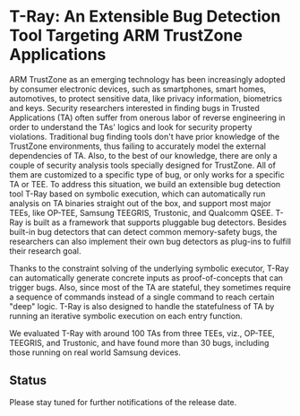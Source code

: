 # T-Ray: An Extensible Bug Detection Tool Targeting ARM TrustZone Applications

ARM TrustZone as an emerging technology has been increasingly adopted by consumer electronic devices, such as smartphones, smart homes, automotives, to protect sensitive data, like privacy information, biometrics and keys. Security researchers interested in finding bugs in Trusted Applications (TA) often suffer from onerous labor of reverse engineering in order to understand the TAs' logics and look for security property violations. Traditional bug finding tools don't have prior knowledge of the TrustZone environments, thus failing to accurately model the external dependencies of TA. Also, to the best of our knowledge, there are only a couple of security analysis tools specially designed for TrustZone. All of them are customized to a specific type of bug, or only works for a specific TA or TEE. To address this situation, we build an extensible bug detection tool T-Ray based on symbolic execution, which can automatically run analysis on TA binaries straight out of the box, and support most major TEEs, like OP-TEE, Samsung TEEGRIS, Trustonic, and Qualcomm QSEE. T-Ray is built as a framework that supports pluggable bug detectors. Besides built-in bug detectors that can detect common memory-safety bugs, the researchers can also implement their own bug detectors as plug-ins to fulfill their research goal.
 
Thanks to the constraint solving of the underlying symbolic executor, T-Ray can automatically generate concrete inputs as proof-of-concepts that can trigger bugs. Also, since most of the TA are stateful, they sometimes require a sequence of commands instead of a single command to reach certain "deep" logic. T-Ray is also designed to handle the statefulness of TA by running an iterative symbolic execution on each entry function.
 
We evaluated T-Ray with around 100 TAs from three TEEs, viz., OP-TEE, TEEGRIS, and Trustonic, and have found more than 30 bugs, including those running on real world Samsung devices.

## Status

Please stay tuned for further notifications of the release date.
